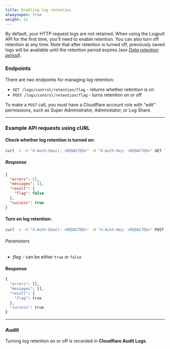 ```yaml
---
title: Enabling log retention
alwaysopen: true
weight: 11
---
```



By default, your HTTP request logs are not retained. When using the Logpull API for the first time, you'll need to enable retention. You can also turn off retention at any time. Note that after retention is turned off, previously saved logs will be available until the retention period expires (_see [Data retention period](/logs/logpull-api/understanding-the-basics/#data-retention-period)_).

### Endpoints

There are two endpoints for managing log retention:

- `GET /logs/control/retention/flag` - returns whether retention is on
- `POST /logs/control/retention/flag` - turns retention on or off

<Aside type="note">

To make a `POST` call, you must have a Cloudflare account role with "edit" permissions, such as Super Administrator, Administator, or Log Share.
</Aside>

-------

### Example API requests using cURL

#### Check whether log retention is turned on:

```bash
curl -s -H "X-Auth-Email: <REDACTED>" -H "X-Auth-Key: <REDACTED>" GET "https://api.cloudflare.com/client/v4/zones/<ZONE_ID>/logs/control/retention/flag" | jq .
```

##### Response

```json
{
  "errors": [],
  "messages": [],
  "result": {
    "flag": false
  },
  "success": true
}
```

#### Turn on log retention:

```bash
curl -s -H "X-Auth-Email: <REDACTED>" -H "X-Auth-Key: <REDACTED>" POST "https://api.cloudflare.com/client/v4/zones/<ZONE_ID>/logs/control/retention/flag" -d'{"flag":true}' | jq .
```

###### Parameters
* *flag* - can be either `true` or `false`

#### Response

```bash
{
  "errors": [],
  "messages": [],
  "result": {
    "flag": true
  },
  "success": true
}
```

-------

### Audit

Turning log retention on or off is recorded in **Cloudflare Audit Logs**.